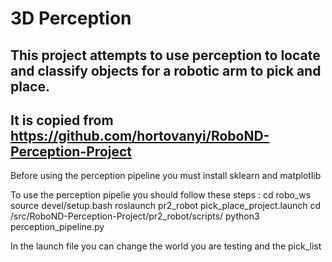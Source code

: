 # 3D Perception
## This project attempts to use perception to locate and classify objects for a robotic arm to pick and place.
## It is copied from https://github.com/hortovanyi/RoboND-Perception-Project 

Before using the perception pipeline you must install 
          sklearn and matplotlib

To use the perception pipelie you should follow these steps :
  cd robo_ws
  source devel/setup.bash
  roslaunch pr2_robot pick_place_project.launch
  cd /src/RoboND-Perception-Project/pr2_robot/scripts/
  python3 perception_pipeline.py
  
  
  In the launch file you can change the world you are testing and the pick_list
  
